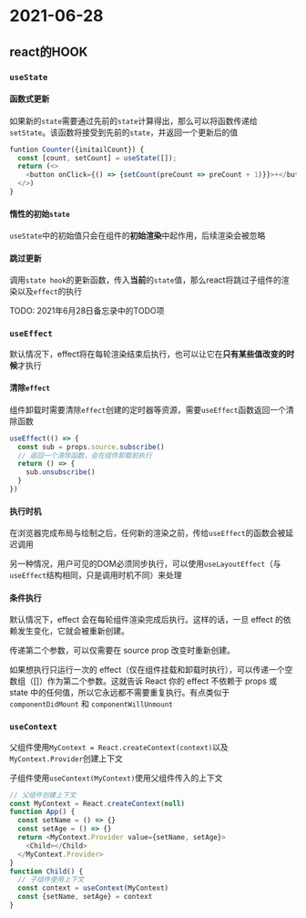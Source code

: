 # 2021-06-28

## react的HOOK

### `useState`

#### 函数式更新
如果新的`state`需要通过先前的`state`计算得出，那么可以将函数传递给`setState`。该函数将接受到先前的`state`，并返回一个更新后的值
```js
funtion Counter({initailCount}) {
  const [count, setCount] = useState([]);
  return (<>
    <button onClick={() => {setCount(preCount => preCount + 1)}}>+</button>
  </>)
}
```
#### 惰性的初始`state`
`useState`中的初始值只会在组件的**初始渲染**中起作用，后续渲染会被忽略

#### 跳过更新
调用`state hook`的更新函数，传入**当前**的`state`值，那么react将跳过子组件的渲染以及`effect`的执行



TODO: 2021年6月28日备忘录中的TODO项

### `useEffect`
默认情况下，effect将在每轮渲染结束后执行，也可以让它在**只有某些值改变的时候**才执行

#### 清除`effect`
组件卸载时需要清除`effect`创建的定时器等资源，需要`useEffect`函数返回一个清除函数
```js
useEffect(() => {
  const sub = props.source.subscribe()
  // 返回一个清除函数，会在组件卸载前执行
  return () => {
    sub.unsubscribe()
  }
})
```

#### 执行时机
在浏览器完成布局与绘制之后，任何新的渲染之前，传给`useEffect`的函数会被延迟调用

另一种情况，用户可见的DOM必须同步执行，可以使用`useLayoutEffect`（与`useEffect`结构相同，只是调用时机不同）来处理

#### 条件执行
默认情况下，effect 会在每轮组件渲染完成后执行。这样的话，一旦 effect 的依赖发生变化，它就会被重新创建。

传递第二个参数，可以仅需要在 source prop 改变时重新创建。

如果想执行只运行一次的 effect（仅在组件挂载和卸载时执行），可以传递一个空数组（[]）作为第二个参数。这就告诉 React 你的 effect 不依赖于 props 或 state 中的任何值，所以它永远都不需要重复执行。有点类似于 `componentDidMount` 和 `componentWillUnmount`

### `useContext`
父组件使用`MyContext = React.createContext(context)`以及`MyContext.Provider`创建上下文

子组件使用`useContext(MyContext)`使用父组件传入的上下文

```js
// 父组件创建上下文
const MyContext = React.createContext(null)
function App() {
  const setName = () => {}
  const setAge = () => {}
  return <MyContext.Provider value={setName, setAge}>
    <Child></Child>
  </MyContext.Provider>
}
function Child() {
  // 子组件使用上下文
  const context = useContext(MyContext)
  const {setName, setAge} = context
}
```
